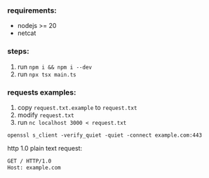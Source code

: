 ### requirements:
- nodejs >= 20
- netcat


### steps:
1. run `npm i && npm i --dev`
1. run `npx tsx main.ts`

### requests examples:
1. copy `request.txt.example` to `request.txt`
2. modify `request.txt`
2. run `nc localhost 3000 < request.txt`

`openssl s_client -verify_quiet -quiet -connect example.com:443`

http 1.0 plain text request:
```txt
GET / HTTP/1.0
Host: example.com
```